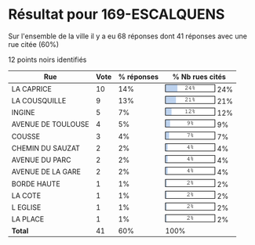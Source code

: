 # Résultat pour 169-ESCALQUENS

Sur l'ensemble de la ville il y a eu 68 réponses dont 41 réponses avec une rue citée (60%)

12 points noirs identifiés

| Rue | Vote | % réponses | % Nb rues cités|
|-----|------|------------|----------------|
| LA CAPRICE | 10 | 14% | <img src="../../img/bar_24.gif" />&nbsp;24%|
| LA COUSQUILLE | 9 | 13% | <img src="../../img/bar_21.gif" />&nbsp;21%|
| INGINE | 5 | 7% | <img src="../../img/bar_12.gif" />&nbsp;12%|
| AVENUE DE TOULOUSE | 4 | 5% | <img src="../../img/bar_9.gif" />&nbsp;9%|
| COUSSE | 3 | 4% | <img src="../../img/bar_7.gif" />&nbsp;7%|
| CHEMIN DU SAUZAT | 2 | 2% | <img src="../../img/bar_4.gif" />&nbsp;4%|
| AVENUE DU PARC | 2 | 2% | <img src="../../img/bar_4.gif" />&nbsp;4%|
| AVENUE DE LA GARE | 2 | 2% | <img src="../../img/bar_4.gif" />&nbsp;4%|
| BORDE HAUTE | 1 | 1% | <img src="../../img/bar_2.gif" />&nbsp;2%|
| LA COTE | 1 | 1% | <img src="../../img/bar_2.gif" />&nbsp;2%|
| L EGLISE | 1 | 1% | <img src="../../img/bar_2.gif" />&nbsp;2%|
| LA PLACE | 1 | 1% | <img src="../../img/bar_2.gif" />&nbsp;2%|
| **Total** | 41 | 60% | 100%|
